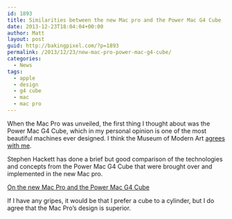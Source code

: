```yaml
---
id: 1893
title: Similarities between the new Mac pro and the Power Mac G4 Cube
date: 2013-12-23T18:04:04+00:00
author: Matt
layout: post
guid: http://bakingpixel.com/?p=1893
permalink: /2013/12/23/new-mac-pro-power-mac-g4-cube/
categories:
  - News
tags:
  - apple
  - design
  - g4 cube
  - mac
  - mac pro
---
```

When the Mac Pro was unveiled, the first thing I thought about was the Power Mac G4 Cube, which in my personal opinion is one of the most beautiful machines ever designed. I think the Museum of Modern Art [agrees with me](http://www.macworld.com/article/1018872/cube.html).

Stephen Hackett has done a brief but good comparison of the technologies and concepts from the Power Mac G4 Cube that were brought over and implemented in the new Mac pro.

[On the new Mac Pro and the Power Mac G4 Cube](http://512pixels.net/2013/12/mac-pro-g4-cube/)

If I have any gripes, it would be that I prefer a cube to a cylinder, but I do agree that the Mac Pro&#8217;s design is superior.